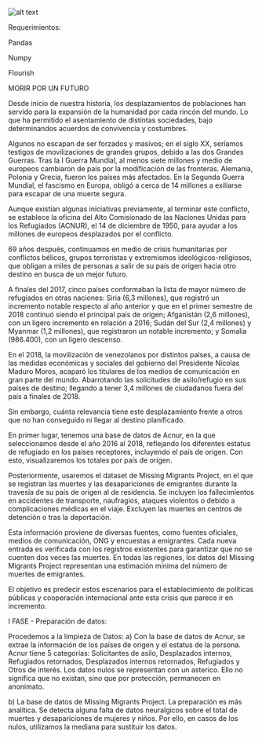 
![alt text](https://vid.alarabiya.net/images/2018/09/11/dde1512f-9231-4833-ade7-32a82be2d88c/dde1512f-9231-4833-ade7-32a82be2d88c_16x9_788x442.jpg)

Requerimientos:

Pandas

Numpy

Flourish


MORIR POR UN FUTURO


Desde inicio de nuestra historia, los desplazamientos de poblaciones han servido para la expansión de la humanidad por cada rincón del mundo. Lo que ha permitido el asentamiento de distintas sociedades, bajo determinandos acuerdos de convivencia y costumbres.

Algunos no escapan de ser forzados y masivos; en el siglo XX, seríamos testigos de movilizaciones de grandes grupos, debido a las dos Grandes Guerras. Tras la I Guerra Mundial, al menos siete millones y medio de europeos cambiaron de país por la modificación de las fronteras. Alemania, Polonia y Grecia, fueron los países más afectados. En la  Segunda Guerra Mundial, el fascismo en Europa, obligó a cerca de 14 millones a exiliarse para escapar de una muerte segura.

Aunque existían algunas iniciativas previamente, al terminar este conflicto, se establece la oficina del Alto Comisionado de las Naciones Unidas para los Refugiados (ACNUR), el 14 de diciembre de 1950, para ayudar a los millones de europeos desplazados por el conflicto.

69 años después, continuamos en medio de crisis humanitarias por conflictos bélicos, grupos terroristas y extremismos ideológicos-religiosos, que obligan a miles de personas a salir de su país de origen hacia otro destino en busca de un mejor futuro.

A finales del 2017, cinco países conformaban la lista de mayor número de refugiados en otras naciones: Siria (6,3 millones), que registró un incremento notable respecto al año anterior y que en el primer semestre de 2018 continuó siendo el principal país de origen; Afganistán (2,6 millones), con un ligero incremento en relación a 2016; Sudán del Sur (2,4 millones) y Myanmar (1,2 millones), que registraron un notable incremento; y Somalia (986.400), con un ligero descenso.

En el 2018, la movilización de venezolanos por distintos países, a causa de las medidas económicas y sociales del gobierno del Presidente Nicolas Maduro Moros, acaparó los titulares de los medios de comunicación en gran parte del mundo. Abarrotando las solicitudes de asilo/refugio en sus países de destino; llegando a tener 3,4 millones de ciudadanos fuera del país a finales de 2018.

Sin embargo, cuánta relevancia tiene este desplazamiento frente a otros que no han conseguido ni llegar al destino planificado.

En primer lugar, tenemos una base de datos de Acnur, en la que seleccionamos desde el año 2016 al 2018, reflejando los diferentes estatus de refugiado en los países receptores, incluyendo el país de origen. Con esto, visualizaremos los totales por país de origen.

Posteriormente, usaremos el dataset de Missing Migrants Project, en el que se registran las muertes y las desapariciones de emigrantes durante la travesía de su país de origen al de residencia. Se incluyen los fallecimientos en accidentes de transporte, naufragios, ataques violentos o debido a complicaciones médicas en el viaje. Excluyen las muertes en centros de detención o tras la deportación.

Esta información proviene de diversas fuentes, como fuentes oficiales, medios de comunicación, ONG y encuestas a emigrantes. Cada nueva entrada es verificada con los registros existentes para garantizar que no se cuenten dos veces las muertes. En todas las regiones, los datos del Missing Migrants Project representan una estimación mínima del número de muertes de emigrantes.

El objetivo es predecir estos escenarios para el establecimiento de políticas públicas y cooperación internacional ante esta crisis que parece ir en incremento.

I FASE - Preparación de datos:

Procedemos a la limpieza de Datos:
a) Con la base de datos de Acnur, se extrae la información de los países de origen y el estatus de la persona. Acnur tiene 5 categorías: Solicitantes de asilo, Desplazados internos, Refugiados retornados, Desplazados internos retornados, Refugiados y Otros de interés. Los datos nulos se representan con un asterico. Ello no significa que no existan, sino que por protección, permanecen en anonimato.

b) La base de datos de  Missing Migrants Project. La preparación es más analítica. Se detecta alguna falta de datos neuralgicos sobre el total de muertes y desapariciones de mujeres y niños. Por ello, en casos de los nulos, utilizamos la mediana para sustituir los datos.
